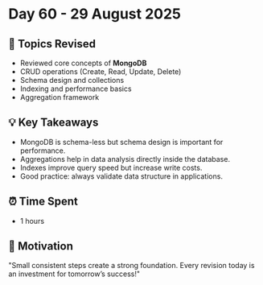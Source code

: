 # Day 60 - 29 August 2025

## 📌 Topics Revised
- Reviewed core concepts of **MongoDB**
- CRUD operations (Create, Read, Update, Delete)
- Schema design and collections
- Indexing and performance basics
- Aggregation framework

## 💡 Key Takeaways
- MongoDB is schema-less but schema design is important for performance.
- Aggregations help in data analysis directly inside the database.
- Indexes improve query speed but increase write costs.
- Good practice: always validate data structure in applications.


## ⏰ Time Spent
- 1 hours 

## 🚀 Motivation
"Small consistent steps create a strong foundation. Every revision today is an investment for tomorrow’s success!"
